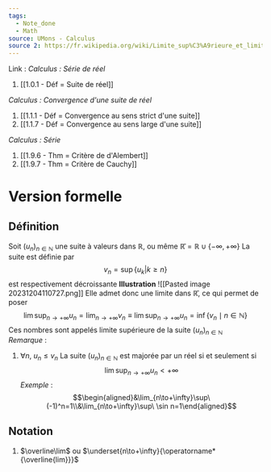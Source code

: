 ```yaml
---
tags:
  - Note_done
  - Math
source: UMons - Calculus
source 2: https://fr.wikipedia.org/wiki/Limite_sup%C3%A9rieure_et_limite_inf%C3%A9rieure
---
```


Link :
_Calculus : Série de réel_
1. [[1.0.1 - Déf = Suite de réel]]

_Calculus : Convergence d'une suite de réel_
1. [[1.1.1 - Déf = Convergence au sens strict d'une suite]]
1. [[1.1.7 - Déf = Convergence au sens large d'une suite]]

_Calculus : Série_
1. [[1.9.6 - Thm = Critère de d'Alembert]]
2. [[1.9.7 - Thm = Critère de Cauchy]]

# Version formelle
## Définition
Soit $(u_n)_{n \in \mathbb{N}}$ une suite à valeurs dans $\mathbb{R}$, ou même $\mathbb{\bar R} = \mathbb{R} \cup \{-\infty, +\infty\}$
La suite est définie par $$v_n = \sup\{u_k|k\ge n\}$$ est respectivement décroissante 
**Illustration** 
![[Pasted image 20231204110727.png]]
Elle admet donc une limite dans $\mathbb{\bar R}$, ce qui permet de poser $$\lim\sup_{n\to+\infty}u_n=\lim_{n\to+\infty}v_n \equiv \lim\sup_{n\to+\infty}u_n=\inf\{v_n\mid n\in\mathbb{N}\}$$Ces nombres sont appelés limite supérieure de la suite $(u_n)_{n \in \mathbb{N}}$ 
\
_Remarque_ :
1. $\forall n,\ u_n \le v_n$ 
La suite $(u_n)_{n \in \mathbb{N}}$ est majorée par un réel si et seulement si $$\lim\sup_{n\to+\infty}u_n < +\infty$$
_Exemple_ : $$\begin{aligned}&\lim_{n\to+\infty}\sup\ (-1)^n=1\\&\lim_{n\to+\infty}\sup\ \sin n=1\end{aligned}$$
## Notation
1. $\overline\lim$ ou $\underset{n\to+\infty}{\operatorname*{\overline{lim}}}$ 